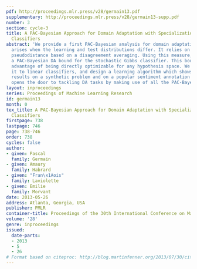 ```yaml
---
pdf: http://proceedings.mlr.press/v28/germain13.pdf
supplementary: http://proceedings.mlr.press/v28/germain13-supp.pdf
number: 3
section: cycle-3
title: A PAC-Bayesian Approach for Domain Adaptation with Specialization to Linear
  Classifiers
abstract: 'We provide a first PAC-Bayesian analysis for domain adaptation (DA) which
  arises when the learning and test distributions differ. It relies on a novel distribution
  pseudodistance based on a disagreement averaging. Using this measure, we derive
  a PAC-Bayesian DA bound for the stochastic Gibbs classifier. This bound has the
  advantage of being directly optimizable for any hypothesis space. We specialize
  it to linear classifiers, and design a learning algorithm which shows interesting
  results on a synthetic problem and on a popular sentiment annotation task. This
  opens the door to tackling DA tasks by making use of all the PAC-Bayesian tools.  '
layout: inproceedings
series: Proceedings of Machine Learning Research
id: germain13
month: 0
tex_title: A PAC-Bayesian Approach for Domain Adaptation with Specialization to Linear
  Classifiers
firstpage: 738
lastpage: 746
page: 738-746
order: 738
cycles: false
author:
- given: Pascal
  family: Germain
- given: Amaury
  family: Habrard
- given: "Fran\x1Aois"
  family: Laviolette
- given: Emilie
  family: Morvant
date: 2013-05-26
address: Atlanta, Georgia, USA
publisher: PMLR
container-title: Proceedings of the 30th International Conference on Machine Learning
volume: '28'
genre: inproceedings
issued:
  date-parts:
  - 2013
  - 5
  - 26
# Format based on citeproc: http://blog.martinfenner.org/2013/07/30/citeproc-yaml-for-bibliographies/
---
```

